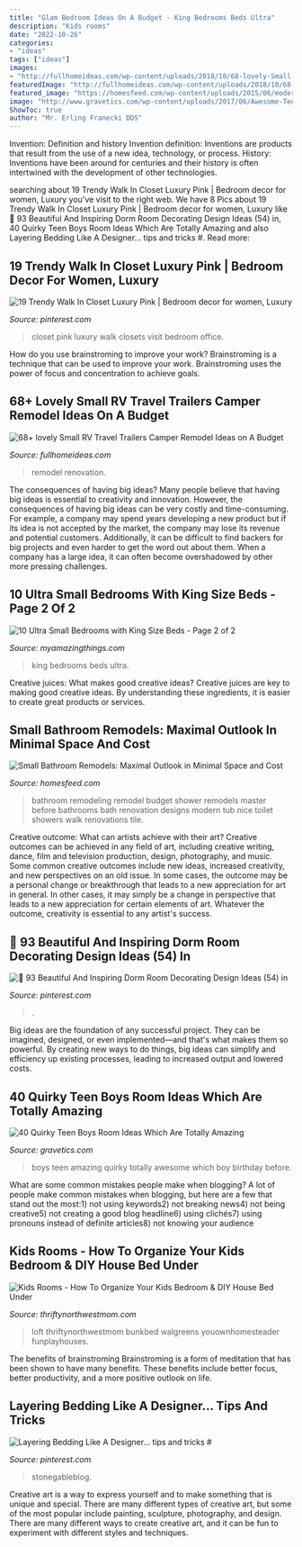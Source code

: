 ```yaml
---
title: "Glam Bedroom Ideas On A Budget - King Bedrooms Beds Ultra"
description: "Kids rooms"
date: "2022-10-26"
categories:
- "ideas"
tags: ["ideas"]
images:
- "http://fullhomeideas.com/wp-content/uploads/2018/10/68-lovely-Small-RV-Travel-Trailers-Camper-Remodel-Ideas-on-A-Budget-16.jpg"
featuredImage: "http://fullhomeideas.com/wp-content/uploads/2018/10/68-lovely-Small-RV-Travel-Trailers-Camper-Remodel-Ideas-on-A-Budget-16.jpg"
featured_image: "https://homesfeed.com/wp-content/uploads/2015/06/modern-small-bath-remodel-with-lighting-and-walk-in-shower-with-glass-wall-and-tile-wall-floor-plus-modern-vanity-units-and-toilet-beautified-with-vase.jpg"
image: "http://www.gravetics.com/wp-content/uploads/2017/06/Awesome-Teen-Boys-Room-Decor.jpg"
ShowToc: true
author: "Mr. Erling Franecki DDS"
---
```



Invention: Definition and history
Invention definition: Inventions are products that result from the use of a new idea, technology, or process. History: Inventions have been around for centuries and their history is often intertwined with the development of other technologies.

	

		
searching about 19 Trendy Walk In Closet Luxury Pink | Bedroom decor for women, Luxury you've visit to the right web. We have 8 Pics about 19 Trendy Walk In Closet Luxury Pink | Bedroom decor for women, Luxury like 🔺 93 Beautiful And Inspiring Dorm Room Decorating Design Ideas (54) in, 40 Quirky Teen Boys Room Ideas Which Are Totally Amazing and also Layering Bedding Like A Designer... tips and tricks #. Read more:
		
    
## 19 Trendy Walk In Closet Luxury Pink | Bedroom Decor For Women, Luxury

<img loading=lazy src="https://i.pinimg.com/736x/9f/45/9f/9f459f474d5840c6ccda51fa4382b3f2.jpg" onerror="this.onerror=null;this.src='https://tse1.mm.bing.net/th?id=OIP.8mh_6FoLdl3GAlTdeEP9OwAAAA&amp;pid=15.1';" alt="19 Trendy Walk In Closet Luxury Pink | Bedroom decor for women, Luxury">

_Source: pinterest.com_

>closet pink luxury walk closets visit bedroom office. 

	

How do you use brainstroming to improve your work?
Brainstroming is a technique that can be used to improve your work. Brainstroming uses the power of focus and concentration to achieve goals.

    
## 68+ Lovely Small RV Travel Trailers Camper Remodel Ideas On A Budget

<img loading=lazy src="http://fullhomeideas.com/wp-content/uploads/2018/10/68-lovely-Small-RV-Travel-Trailers-Camper-Remodel-Ideas-on-A-Budget-16.jpg" onerror="this.onerror=null;this.src='https://tse4.mm.bing.net/th?id=OIP._cb5pUa1D6UdJ-HEQ8qsYgHaLH&amp;pid=15.1';" alt="68+ lovely Small RV Travel Trailers Camper Remodel Ideas on A Budget">

_Source: fullhomeideas.com_

>remodel renovation. 

	

The consequences of having big ideas?
Many people believe that having big ideas is essential to creativity and innovation. However, the consequences of having big ideas can be very costly and time-consuming. For example, a company may spend years developing a new product but if its idea is not accepted by the market, the company may lose its revenue and potential customers. Additionally, it can be difficult to find backers for big projects and even harder to get the word out about them. When a company has a large idea, it can often become overshadowed by other more pressing challenges.

    
## 10 Ultra Small Bedrooms With King Size Beds - Page 2 Of 2

<img loading=lazy src="http://myamazingthings.com/wp-content/uploads/2017/01/room10-1-683x1024.jpg" onerror="this.onerror=null;this.src='https://tse3.mm.bing.net/th?id=OIP.HhBBiv5p6FfwWwn_YyO_5QHaLG&amp;pid=15.1';" alt="10 Ultra Small Bedrooms with King Size Beds - Page 2 of 2">

_Source: myamazingthings.com_

>king bedrooms beds ultra. 

	

Creative juices: What makes good creative ideas?
Creative juices are key to making good creative ideas. By understanding these ingredients, it is easier to create great products or services.

    
## Small Bathroom Remodels: Maximal Outlook In Minimal Space And Cost

<img loading=lazy src="https://homesfeed.com/wp-content/uploads/2015/06/modern-small-bath-remodel-with-lighting-and-walk-in-shower-with-glass-wall-and-tile-wall-floor-plus-modern-vanity-units-and-toilet-beautified-with-vase.jpg" onerror="this.onerror=null;this.src='https://tse1.mm.bing.net/th?id=OIP.oNtkboLpDr3gALFjcYWK-AHaLG&amp;pid=15.1';" alt="Small Bathroom Remodels: Maximal Outlook in Minimal Space and Cost">

_Source: homesfeed.com_

>bathroom remodeling remodel budget shower remodels master before bathrooms bath renovation designs modern tub nice toilet showers walk renovations tile. 

	

Creative outcome: What can artists achieve with their art?
Creative outcomes can be achieved in any field of art, including creative writing, dance, film and television production, design, photography, and music. Some common creative outcomes include new ideas, increased creativity, and new perspectives on an old issue. In some cases, the outcome may be a personal change or breakthrough that leads to a new appreciation for art in general. In other cases, it may simply be a change in perspective that leads to a new appreciation for certain elements of art. Whatever the outcome, creativity is essential to any artist's success.

    
## 🔺 93 Beautiful And Inspiring Dorm Room Decorating Design Ideas (54) In

<img loading=lazy src="https://i.pinimg.com/736x/9a/24/6b/9a246bf4b216842cbbd5bfac17119f2a.jpg" onerror="this.onerror=null;this.src='https://tse2.mm.bing.net/th?id=OIP.dvPkM1uHXNHnqp0qxUnmNgHaJ4&amp;pid=15.1';" alt="🔺 93 Beautiful And Inspiring Dorm Room Decorating Design Ideas (54) in">

_Source: pinterest.com_

>. 

	

Big ideas are the foundation of any successful project. They can be imagined, designed, or even implemented—and that's what makes them so powerful. By creating new ways to do things, big ideas can simplify and efficiency up existing processes, leading to increased output and lowered costs.

    
## 40 Quirky Teen Boys Room Ideas Which Are Totally Amazing

<img loading=lazy src="http://www.gravetics.com/wp-content/uploads/2017/06/Awesome-Teen-Boys-Room-Decor.jpg" onerror="this.onerror=null;this.src='https://tse3.mm.bing.net/th?id=OIP.HmRaZpqAPe6ipk6-Sbyj1wHaFj&amp;pid=15.1';" alt="40 Quirky Teen Boys Room Ideas Which Are Totally Amazing">

_Source: gravetics.com_

>boys teen amazing quirky totally awesome which boy birthday before. 

	

What are some common mistakes people make when blogging?
A lot of people make common mistakes when blogging, but here are a few that stand out the most:1) not using keywords2) not breaking news4) not being creative5) not creating a good blog headline6) using clichés7) using pronouns instead of definite articles8) not knowing your audience

    
## Kids Rooms - How To Organize Your Kids Bedroom &amp; DIY House Bed Under

<img loading=lazy src="https://www.thriftynorthwestmom.com/wp-content/uploads/2013/03/DIY-Playhouse-Bunkbed.jpg" onerror="this.onerror=null;this.src='https://tse3.mm.bing.net/th?id=OIP.ngpt4mL4aSrFIWc2jPpjXQHaKR&amp;pid=15.1';" alt="Kids Rooms - How To Organize Your Kids Bedroom &amp; DIY House Bed Under">

_Source: thriftynorthwestmom.com_

>loft thriftynorthwestmom bunkbed walgreens youownhomesteader funplayhouses. 

	

The benefits of brainstroming
Brainstroming is a form of meditation that has been shown to have many benefits. These benefits include better focus, better productivity, and a more positive outlook on life.

    
## Layering Bedding Like A Designer... Tips And Tricks #

<img loading=lazy src="https://i.pinimg.com/736x/45/e6/5b/45e65ba20e2dda24872e1a73aba6f760.jpg" onerror="this.onerror=null;this.src='https://tse4.mm.bing.net/th?id=OIP.TGPnfV9X2V5n_T-Qj7-L6gHaLL&amp;pid=15.1';" alt="Layering Bedding Like A Designer... tips and tricks #">

_Source: pinterest.com_

>stonegableblog. 

	

Creative art is a way to express yourself and to make something that is unique and special. There are many different types of creative art, but some of the most popular include painting, sculpture, photography, and design. There are many different ways to create creative art, and it can be fun to experiment with different styles and techniques.

